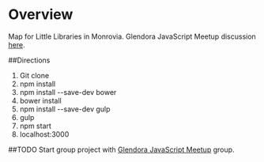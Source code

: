 # Overview
Map for Little Libraries in Monrovia. Glendora JavaScript Meetup discussion [here](http://www.meetup.com/Glendora-JavaScript-Meetup/messages/boards/thread/49418495).

##Directions
1. Git clone
2. npm install
3. npm install --save-dev bower
3. bower install
4. npm install --save-dev gulp
4. gulp
5. npm start
6. localhost:3000

##TODO
Start group project with [Glendora JavaScript Meetup](http://www.meetup.com/Glendora-JavaScript-Meetup/) group.
